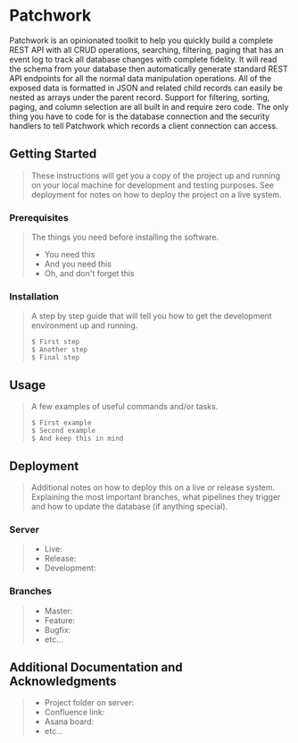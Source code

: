 # Patchwork

Patchwork is an opinionated toolkit to help you quickly build a complete REST API with all CRUD operations, searching, filtering, paging that has an event log to track all database changes with complete fidelity. It will read the schema from your database then automatically generate standard REST API endpoints for all the normal data manipulation operations. All of the exposed data is formatted in JSON and related child records can easily be nested as arrays under the parent record. Support for filtering, sorting, paging, and column selection are all built in and require zero code. The only thing you have to code for is the database connection and the security handlers to tell Patchwork which records a client connection can access.

## Getting Started

> These instructions will get you a copy of the project up and running on your local machine for development and testing purposes. See deployment for notes on how to deploy the project on a live system.

### Prerequisites

> The things you need before installing the software.
> 
> * You need this
> * And you need this
> * Oh, and don't forget this

### Installation

> A step by step guide that will tell you how to get the development environment up and running.
> 
> ```
> $ First step
> $ Another step
> $ Final step
> ```

## Usage

> A few examples of useful commands and/or tasks.
> 
> ```
> $ First example
> $ Second example
> $ And keep this in mind
> ```

## Deployment

> Additional notes on how to deploy this on a live or release system. Explaining the most important branches, what pipelines they trigger and how to update the database (if anything special).

### Server

> * Live:
> * Release:
> * Development:

### Branches

> * Master:
> * Feature:
> * Bugfix:
> * etc...

## Additional Documentation and Acknowledgments

> * Project folder on server:
> * Confluence link:
> * Asana board:
> * etc...
